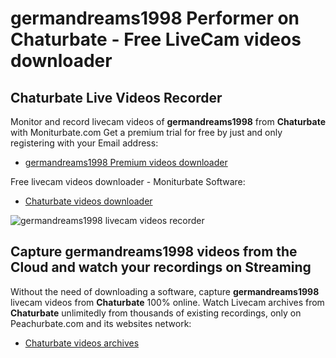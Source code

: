 # germandreams1998 Performer on Chaturbate - Free LiveCam videos downloader

## Chaturbate Live Videos Recorder

Monitor and record livecam videos of **germandreams1998** from **Chaturbate** with Moniturbate.com
Get a premium trial for free by just and only registering with your Email address:
* [germandreams1998 Premium videos downloader](https://moniturbate.com/request-demo-licence-key.html)

Free livecam videos downloader - Moniturbate Software:
* [Chaturbate videos downloader](https://moniturbate.com/moniturbate-download-software.html)

![germandreams1998 livecam videos recorder](https://peachurnet.com/templates/moniturbate-software.png)


## Capture germandreams1998 videos from the Cloud and watch your recordings on Streaming

Without the need of downloading a software, capture **germandreams1998** livecam videos from **Chaturbate** 100% online.
Watch Livecam archives from **Chaturbate** unlimitedly from thousands of existing recordings, only on Peachurbate.com and its websites network:
* [Chaturbate videos archives](https://peachurnet.com/)